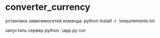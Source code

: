 # converter_currency

установка зависимосетей команда: python install -r .\requirements.txt

запустить сервер python .\app.py run 
